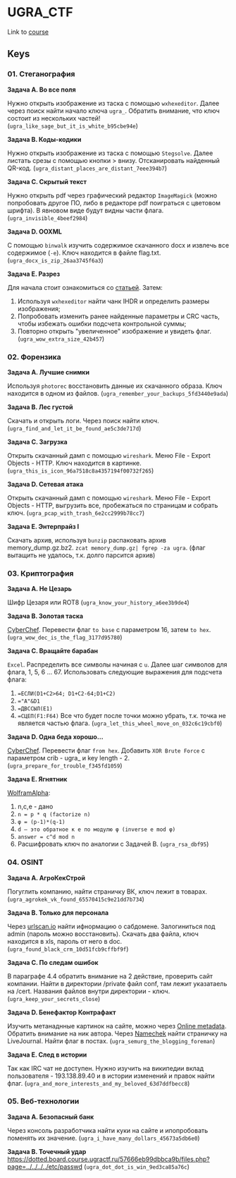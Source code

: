 # **UGRA_CTF**
Link to [course](https://course.ugractf.ru)

## **Keys**

### **01. Стеганография**

**Задача А. Во все поля**

Нужно открыть изображение из таска с помощью `wxhexeditor`. Далее через поиск найти начало ключа `ugra_`. Обратить внимание, что ключ состоит из нескольких частей!
(`ugra_like_sage_but_it_is_white_b95cbe94e`)

**Задача B. Коды-кодики**

Нужно открыть изображение из таска с помощью `Stegsolve`. Далее листать срезы с помощью кнопки > внизу. Отсканировать найденный QR-код.
(`ugra_distant_places_are_distant_7eee394b7`)

**Задача C. Скрытый текст**

Нужно открыть pdf через графический редактор `ImageMagick` (можно попробовать другое ПО, либо в редакторе pdf поиграться с цветовом шрифта). В явновом виде будут видны части флага.
(`ugra_invisible_4beef2984`)

**Задача D. OOXML**

С помощью `binwalk` изучить содержимое скачанного docx и извлечь все содержимое (`-e`). Ключ находится в файле flag.txt.
(`ugra_docx_is_zip_26aa3745f6a3`)

**Задача E. Разрез**

Для начала стоит ознакомиться со [статьей](https://habr.com/ru/articles/130472/). Затем:
1. Используя `wxhexeditor` найти чанк IHDR и определить размеры изображения;
2. Попробовать изменить ранее найденные параметры и CRC часть, чтобы избежать ошибки подсчета контрольной суммы;
3. Повторно открыть "увеличенное" изображение и увидеть флаг.
(`ugra_wow_extra_size_42b457`)

### **02. Форензика**

**Задача А. Лучшие снимки**

Используя `photorec` восстановить данные их скачанного образа. Ключ находится в одном из файлов.
(`ugra_remember_your_backups_5fd3440e9ada`)

**Задача B. Лес густой**

Скачать и открыть логи. Через поиск найти ключ.
(`ugra_find_and_let_it_be_found_ae5c3de717d`)

**Задача C. Загрузка**

Открыть скачанный дамп с помощью `wireshark`. Меню File - Export Objects - HTTP. Ключ находится в картинке.
(`ugra_this_is_icon_96a7518c8a4357194f00732f265`)

**Задача D. Сетевая атака**

Открыть скачанный дамп с помощью `wireshark`. Меню File - Export Objects - HTTP, выгрузить все, пробежаться по страницам и собрать ключ.
(`ugra_pcap_with_trash_6e2cc2999b78cc7`)

**Задача E. Энтерпрайз I**

Скачать архив, используя `bunzip` распаковать архив memory_dump.gz.bz2. `zcat memory_dump.gz| fgrep -za ugra`.
(флаг вытащить не удалось, т.к. долго парсится архив)

### **03. Криптография**

**Задача А. Не Цезарь** 

Шифр Цезаря или ROT8
(`ugra_know_your_history_a6ee3b9de4`)

**Задача B. Золотая таска**

[CyberChef](https://gchq.github.io/CyberChef/). Перевести флаг `to base` с параметром 16, затем `to hex`.
(`ugra_wow_dec_is_the_flag_3177d95780`)

**Задача C. Вращайте барабан** 

`Excel`. Распределить все символы начиная с `u`. Далее шаг символов для флага, 1, 5, 6 ... 67.
Использовать следующие выражения для подсчета флага:
1. `=ЕСЛИ(D1+C2>64; D1+C2-64;D1+C2)`
2. `="A"&D1`
3. `=ДВССЫЛ(E1)`
4. `=СЦЕП(F1:F64)`
Все что будет после точки можно убрать, т.к. точка не является частью флага.
(`ugra_let_this_wheel_move_on_032c6c19cbf0`)

**Задача D. Одна беда хорошо…**

[CyberChef](https://gchq.github.io/CyberChef/). Перевести флаг `from hex`. Добавить `XOR Brute Force` с параметром crib - ugra_ и key length - 2.
(`ugra_prepare_for_trouble_f345fd1059`)

**Задача E. Ягнятник**

[WolframAlpha](https://www.wolframalpha.com/):
1. n,c,e - дано
2. `n = p * q (factorize n)`
3. `φ = (p-1)*(q-1)`
4. `d — это обратное к e по модулю φ (inverse e mod φ)`
5. `answer = c^d mod n`
6. Расшифровать ключ по аналогии с Задачей B.
(`ugra_rsa_dbf95`)


### **04. OSINT**

**Задача А. АгроКекСтрой**

Погуглить компанию, найти страничку ВК, ключ лежит в товарах.
(`ugra_agrokek_vk_found_65570415c9e21dd7b734`)

**Задача B. Только для персонала**

Через [urlscan.io](urlscan.io) найти ифнормацию о сабдомене. Залогиниться под admin (пароль можно восстановить). Скачать два файла, ключ находится в xls, пароль от него в doc.
(`ugra_found_black_crm_10d51fcb9cffbf9f`)

**Задача C. По следам ошибок**

В параграфе 4.4 обратить внимание на 2 действие, проверить сайт компании. Найти в директории /private файл conf, там лежит указатаель на /cert. Названия файлов внутри директории - ключ.
(`ugra_keep_your_secrets_close`)

**Задача D. Бенефактор Контрафакт**

Изучить метанаднные картинок на сайте, можно через [Online metadata](https://online-metadata.com/). Обратить внимание на ник автора. Через [Namechek](https://namechk.com/) найти страничку на LiveJournal. Найти флаг в постах.
(`ugra_semurg_the_blogging_foreman`)

**Задача E. След в истории**

Так как IRC чат не доступен. Нужно изучить на википедии вклад пользователя - 193.138.89.40 и в истории изменений и правок найти флаг.
(`ugra_and_more_interests_and_my_beloved_63d7ddfbecc8`)


### **05. Веб-технологии**

**Задача А. Безопасный банк**

Через консоль разработчика найти куки на сайте и ипопробовать поменять их значение.
(`ugra_i_have_many_dollars_45673a5db6e0`)

**Задача B. Точечный удар**
https://dotted.board.course.ugractf.ru/57666eb99dbbca9b/files.php?page=../../../../etc/passwd
(`ugra_dot_dot_is_win_9ed3ca85a76c`)
